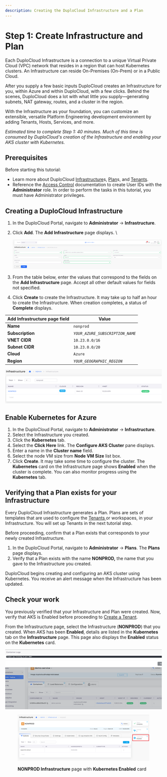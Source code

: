 ```yaml
---
description: Creating the DuploCloud Infrastructure and a Plan
---
```


# Step 1: Create Infrastructure and Plan

Each DuploCloud Infrastructure is a connection to a unique Virtual Private Cloud (VPC) network that resides in a region that can host Kubernetes clusters. An Infrastructure can reside On-Premises (On-Prem) or in a Public Cloud.

After you supply a few basic inputs DuploCloud creates an Infrastructure for you, within Azure and within DuploCloud, with a few clicks. Behind the scenes, DuploCloud does a lot with what little you supply—generating subnets, NAT gateway, routes, and a cluster in the region.

With the Infrastructure as your foundation, you can customize an extensible, versatile Platform Engineering development environment by adding Tenants, Hosts, Services, and more.

_Estimated time to complete Step 1: 40 minutes. Much of this time is consumed by DuploCloud's creation of the Infrastructure and enabling your AKS cluster with Kubernetes._

## Prerequisites

Before starting this tutorial:

* Learn more about DuploCloud [Infrastructure](../../welcome-to-duplocloud/application-focussed-interface/duplocloud-common-components/infrastructure.md)s, [Plan](../../welcome-to-duplocloud/application-focussed-interface/duplocloud-common-components/plan.md)s, and [Tenants](../../welcome-to-duplocloud/application-focussed-interface/duplocloud-common-components/tenant.md).
* Reference the [Access Control](../../access-control/) documentation to create User IDs with the **Administrator** role. In order to perform the tasks in this tutorial, you must have Administrator privileges.

## Creating a DuploCloud Infrastructure

1. In the DuploCloud Portal, navigate to **Administrator** -> **Infrastructure**.&#x20;
2.  Click **Add**. The **Add Infrastructure** page displays. \


    ![Add Infrastructure page for creating a DuploCloud Infrastructure](../../.gitbook/assets/azureinfrare.png)
3. From the table below, enter the values that correspond to the fields on the **Add Infrastructure** page. Accept all other default values for fields not specified.&#x20;
4. Click **Create** to create the Infrastructure. It may take up to half an hour to create the Infrastructure. When creation completes, a status of **Complete** displays.&#x20;

| Add Infrastructure page field  | Value                            |
| ------------------------------ | -------------------------------- |
| **Name**                       | `nonprod`                        |
| **Subscription**               | _`YOUR_AZURE_SUBSCRIPTION_NAME`_ |
| **VNET CIDR**                  | `10.23.0.0/16`                   |
| **Subnet CIDR**                | `10.23.0.0/20`                   |
| **Cloud**                      | `Azure`                          |
| **Region**                     | _`YOUR_GEOGRAPHIC_REGION`_       |

![Infrastructure creation with a status of Complete](<../../.gitbook/assets/image (30).png>)

## Enable Kubernetes for Azure

1. In the DuploCloud Portal, navigate to **Administrator** -> **Infrastructure**.&#x20;
2. Select the Infrastructure you created.
3. Click the **Kubernetes** tab.
4. Select the **Click Here** link. The **Configure AKS Cluster** pane displays.
5. Enter a name in the **Cluster name** field.
6. Select the node VM size from **Node VM Size** list box.
7. Click **Create**. It may take some time to configure the cluster. The **Kubernetes** card on the Infrastructure page  shows **Enabled** when the cluster is complete. You can also monitor progress using the **Kubernetes** tab.&#x20;

## Verifying that a Plan exists for your Infrastructure

Every DuploCloud Infrastructure generates a Plan. Plans are sets of templates that are used to configure the [Tenants ](../../welcome-to-duplocloud/application-focussed-interface/duplocloud-common-components/tenant.md)or workspaces, in your Infrastructure. You will set up Tenants in the next tutorial step.

Before proceeding, confirm that a Plan exists that corresponds to your newly created Infrastructure.

1. In the DuploCloud Portal, navigate to **Administrator** -> **Plans**. The **Plans** page displays.
2. Verify that a Plan exists with the name **NONPROD,** the name that you gave to the Infrastructure you created.

DuploCloud begins creating and configuring an AKS cluster using Kubernetes. You receive an alert message when the Infrastructure has been updated.&#x20;

## Check your work

You previously verified that your Infrastructure and Plan were created. Now, verify that AKS is Enabled before proceeding to [Create a Tenant](step-2-tenant.md).

From the Infrastructure page, select the Infrastructure (**NONPROD**) that you created. When AKS has been **Enabled**, details are listed in the **Kubernetes** tab on the **Infrastructure** page. This page also displays the **Enabled** status on the **Kubernetes** card.

![Kubernetes tab in the Infrastructure page with details about your configured AKS cluster ](<../../.gitbook/assets/image (38).png>)

<figure><img src="../../.gitbook/assets/Azure_GS_Infra_3_Verify.png" alt=""><figcaption><p><strong>NONPROD Infrastructure</strong> page with <strong>Kubernetes Enabled</strong> card</p></figcaption></figure>
